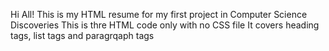 Hi All! 
This is my HTML resume for my first project in Computer Science Discoveries 
This is thre HTML code only with no CSS file 
It covers heading tags, list tags and paragrqaph tags 
